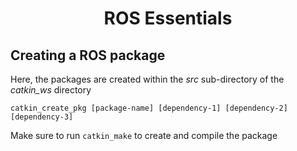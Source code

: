 <h1>
<h1 align="center">ROS Essentials</h1>

## Creating a ROS package
Here, the packages are created within the <i>src</i> sub-directory of the <i>catkin_ws</i> directory
<pre><code>catkin_create_pkg [package-name] [dependency-1] [dependency-2] [dependency-3]</code></pre>
Make sure to run <code>catkin_make</code> to create and compile the package
